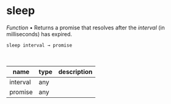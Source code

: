 # sleep

_Function_ &bull; Returns a promise that resolves after the _interval_ (in milliseconds) has expired.

<pre><code>sleep interval &rarr; promise</code></pre>
<br>

| name | type | description |
|------|------|-------------|
|interval|any||
|promise|any||


